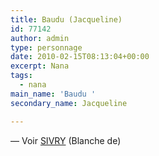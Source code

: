 ```yaml
---
title: Baudu (Jacqueline)
id: 77142
author: admin
type: personnage
date: 2010-02-15T08:13:04+00:00
excerpt: Nana
tags:
  - nana
main_name: 'Baudu '
secondary_name: Jacqueline

---
```

— Voir [SIVRY][1] (Blanche de)

 [1]: http://